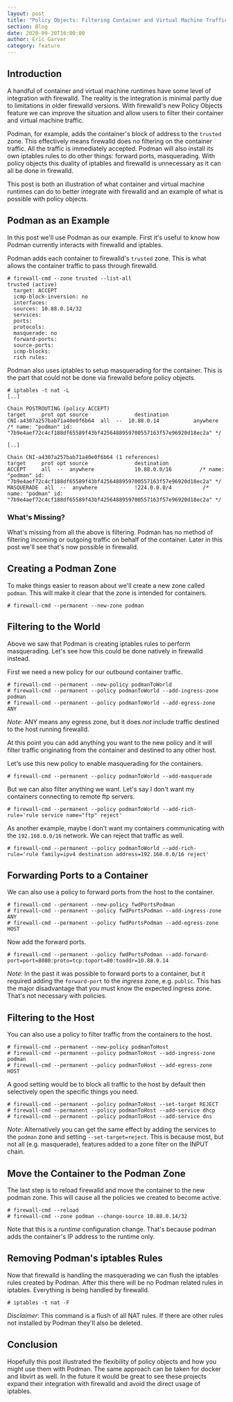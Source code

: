 ```yaml
---
layout: post
title: "Policy Objects: Filtering Container and Virtual Machine Traffic"
section: Blog
date: 2020-09-30T16:00:00
author: Eric Garver
category: feature
---
```


## Introduction
A handful of container and virtual machine runtimes have some level of
integration with firewalld. The reality is the integration is minimal partly
due to limitations in older firewalld versions. With firewalld's new Policy
Objects feature we can improve the situation and allow users to filter their
container and virtual machine traffic.

Podman, for example, adds the container's block of address to the `trusted`
zone. This effectively means firewalld does no filtering on the container
traffic. All the traffic is immediately accepted. Podman will also install its
own iptables rules to do other things: forward ports, masquerading. With
policy objects this duality of iptables and firewalld is unnecessary as it can
all be done in firewalld.

This post is both an illustration of what container and virtual machine
runtimes can do to better integrate with firewalld and an example of what is
possible with policy objects.

## Podman as an Example
In this post we'll use Podman as our example. First it's useful to know how
Podman currently interacts with firewalld and iptables.

Podman adds each container to firewalld's `trusted` zone. This is what allows
the container traffic to pass through firewalld.

```
# firewall-cmd --zone trusted --list-all
trusted (active)
  target: ACCEPT
  icmp-block-inversion: no
  interfaces: 
  sources: 10.88.0.14/32
  services: 
  ports: 
  protocols: 
  masquerade: no
  forward-ports: 
  source-ports: 
  icmp-blocks: 
  rich rules: 
```

Podman also uses iptables to setup masquerading for the container. This is the
part that could not be done via firewalld before policy objects.

```
# iptables -t nat -L
[..]

Chain POSTROUTING (policy ACCEPT)
target     prot opt source               destination         
CNI-a4307a257bab71a40e0f6b64  all  --  10.88.0.14           anywhere             /* name: "podman" id: "7b9e4aef72c4cf188df65589f43bf4256488959700557163f57e96920d18ec2a" */

[..]

Chain CNI-a4307a257bab71a40e0f6b64 (1 references)
target     prot opt source               destination         
ACCEPT     all  --  anywhere             10.88.0.0/16         /* name: "podman" id: "7b9e4aef72c4cf188df65589f43bf4256488959700557163f57e96920d18ec2a" */
MASQUERADE  all  --  anywhere            !224.0.0.0/4          /* name: "podman" id: "7b9e4aef72c4cf188df65589f43bf4256488959700557163f57e96920d18ec2a" */
```

### What's Missing?
What's missing from all the above is filtering. Podman has no method of
filtering incoming or outgoing traffic on behalf of the container. Later in
this post we'll see that's now possible in firewalld.

## Creating a Podman Zone
To make things easier to reason about we'll create a new zone called `podman`.
This will make it clear that the zone is intended for containers.

```
# firewall-cmd --permanent --new-zone podman
```

## Filtering to the World
Above we saw that Podman is creating iptables rules to perform masquerading.
Let's see how this could be done natively in firewalld instead.

First we need a new policy for our outbound container traffic.

```
# firewall-cmd --permanent --new-policy podmanToWorld
# firewall-cmd --permanent --policy podmanToWorld --add-ingress-zone podman
# firewall-cmd --permanent --policy podmanToWorld --add-egress-zone ANY
```

*Note*: ANY means any egress zone, but it does *not* include traffic destined
to the host running firewalld.

At this point you can add anything you want to the new policy and it will
filter traffic originating from the container and destined to any other host.

Let's use this new policy to enable masquerading for the containers.

```
# firewall-cmd --permanent --policy podmanToWorld --add-masquerade
```

But we can also filter anything we want. Let's say I don't want my containers
connecting to remote ftp servers.

```
# firewall-cmd --permanent --policy podmanToWorld --add-rich-rule='rule service name="ftp" reject'
```

As another example, maybe I don't want my containers communicating with the
`192.168.0.0/16` network. We can reject that traffic as well.

```
# firewall-cmd --permanent --policy podmanToWorld --add-rich-rule='rule family=ipv4 destination address=192.168.0.0/16 reject'
```

## Forwarding Ports to a Container
We can also use a policy to forward ports from the host to the container.

```
# firewall-cmd --permanent --new-policy fwdPortsPodman
# firewall-cmd --permanent --policy fwdPortsPodman --add-ingress-zone ANY
# firewall-cmd --permanent --policy fwdPortsPodman --add-egress-zone HOST
```

Now add the forward ports.

```
# firewall-cmd --permanent --policy fwdPortsPodman --add-forward-port=port=8080:proto=tcp:toport=80:toaddr=10.88.0.14
```

*Note*: In the past it was possible to forward ports to a container, but it
required adding the `forward-port` to the *ingress* zone, e.g. `public`. This
has the major disadvantage that you must know the expected ingress zone.
That's not necessary with policies.

## Filtering to the Host
You can also use a policy to filter traffic from the containers to the host.

```
# firewall-cmd --permanent --new-policy podmanToHost
# firewall-cmd --permanent --policy podmanToHost --add-ingress-zone podman
# firewall-cmd --permanent --policy podmanToHost --add-egress-zone HOST
```

A good setting would be to block all traffic to the host by default then
selectively open the specific things you need.

```
# firewall-cmd --permanent --policy podmanToHost --set-target REJECT
# firewall-cmd --permanent --policy podmanToHost --add-service dhcp
# firewall-cmd --permanent --policy podmanToHost --add-service dns
```

*Note*: Alternatively you can get the same effect by adding the services to
the `podman` zone and setting `--set-target=reject`. This is because most, but
not all (e.g. masquerade), features added to a zone filter on the INPUT chain.

## Move the Container to the Podman Zone
The last step is to reload firewalld and move the container to the new podman
zone. This will cause all the policies we created to become active.

```
# firewall-cmd --reload
# firewall-cmd --zone podman --change-source 10.88.0.14/32
```

Note that this is a *runtime* configuration change. That's because podman adds
the container's IP address to the runtime only.

## Removing Podman's iptables Rules
Now that firewalld is handling the masquerading we can flush the iptables
rules created by Podman. After this there will be no Podman related rules in
iptables. Everything is being handled by firewalld.

```
# iptables -t nat -F
```

*Disclaimer*: This command is a flush of all NAT rules. If there are other
rules not installed by Podman they'll also be deleted.

## Conclusion
Hopefully this post illustrated the flexibility of policy objects and how you
might use them with Podman. The same approach can be taken for docker and
libvirt as well. In the future it would be great to see these projects expand
their integration with firewalld and avoid the direct usage of iptables.
